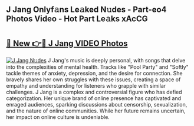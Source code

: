 ## J Jang Onlyf𝚊ns Le𝚊ked N𝚞des - Part-eo4 Photos Video - Hot Part Le𝚊ks xAcCG

# <h2><a href="http://ab87203.deff.icu/?id=J+Jang">🔗 New 👉🔴 J Jang VIDEO Photos</a></h2>

[![J Jang N𝚞des](https://i.imgur.com/rIISA9y.gif)](http://ab87203.deff.icu/?id=J+Jang)
J Jang's music is deeply personal, with songs that delve into the complexities of mental health. Tracks like "Pool Party" and "Softly" tackle themes of anxiety, depression, and the desire for connection. She bravely shares her own struggles with these issues, creating a space of empathy and understanding for listeners who grapple with similar challenges. J Jang is a complex and controversial figure who has defied categorization. Her unique brand of online presence has captivated and enraged audiences, sparking discussions about censorship, sexualization, and the nature of online communities. While her future remains uncertain, her impact on online culture is undeniable.
